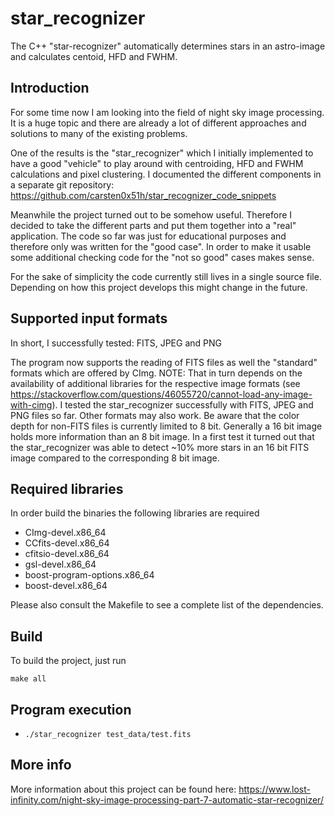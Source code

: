 # star_recognizer
The C++ "star-recognizer" automatically determines stars in an astro-image and calculates centoid, HFD and FWHM.	


## Introduction
For some time now I am looking into the field of night sky image processing. It is a huge topic and there are already a lot of different approaches and solutions to many of the existing problems.

One of the results is the "star_recognizer" which I initially implemented to have a good "vehicle" to play around with centroiding, HFD and FWHM calculations and pixel clustering. I documented the different components in a separate git repository: https://github.com/carsten0x51h/star_recognizer_code_snippets

Meanwhile the project turned out to be somehow useful. Therefore I decided to take the different parts and put them together into a "real" application. The code so far was just for educational purposes and therefore only was written for the "good case". In order to make it usable some additional checking code for the "not so good" cases makes sense.

For the sake of simplicity the code currently still lives in a single source file. Depending on how this project develops this might change in the future. 



## Supported input formats

In short, I successfully tested: FITS, JPEG and PNG

The program now supports the reading of FITS files as well the "standard" formats which are offered by CImg. NOTE: That in turn depends on the availability of additional libraries for the respective image formats (see https://stackoverflow.com/questions/46055720/cannot-load-any-image-with-cimg). I tested the star_recognizer successfully with FITS, JPEG and PNG files so far. Other formats may also work. Be aware that the color depth for non-FITS files is currently limited to 8 bit. Generally a 16 bit image holds more information than an 8 bit image. In a first test it turned out that the star_recognizer was able to detect ~10% more stars in an 16 bit FITS image compared to the corresponding 8 bit image. 


## Required libraries

In order build the binaries the following libraries are required

 * CImg-devel.x86_64
 * CCfits-devel.x86_64
 * cfitsio-devel.x86_64
 * gsl-devel.x86_64
 * boost-program-options.x86_64
 * boost-devel.x86_64

Please also consult the Makefile to see a complete list of the dependencies.


## Build
To build the project, just run

```make all```


## Program execution

 * ```./star_recognizer test_data/test.fits```


## More info
More information about this project can be found here: https://www.lost-infinity.com/night-sky-image-processing-part-7-automatic-star-recognizer/
